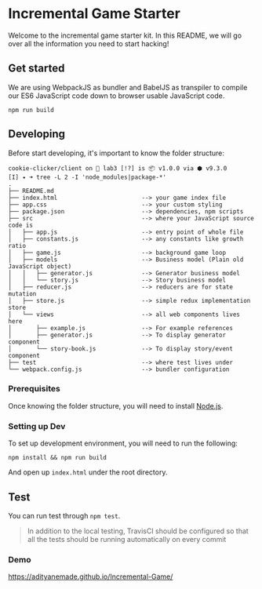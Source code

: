 # Incremental Game Starter

Welcome to the incremental game starter kit. In this README, we will go over all
the information you need to start hacking!

## Get started

We are using WebpackJS as bundler and BabelJS as transpiler to compile our ES6
JavaScript code down to browser usable JavaScript code.

```
npm run build
```

## Developing

Before start developing, it's important to know the folder structure:

```
cookie-clicker/client on  lab3 [!?] is 📦 v1.0.0 via ⬢ v9.3.0
[I] ✦ ➜ tree -L 2 -I 'node_modules|package-*'
.
├── README.md
├── index.html                        --> your game index file
├── app.css                           --> your custom styling
├── package.json                      --> dependencies, npm scripts
├── src                               --> where your JavaScript source code is
│   ├── app.js                        --> entry point of whole file
│   ├── constants.js                  --> any constants like growth ratio
│   ├── game.js                       --> background game loop
│   ├── models                        --> Business model (Plain old JavaScript object)
│   │   ├── generator.js              --> Generator business model
│   │   └── story.js                  --> Story business model
│   ├── reducer.js                    --> reducers are for state mutation
│   ├── store.js                      --> simple redux implementation store
│   └── views                         --> all web components lives here
│       ├── example.js                --> For example references
│       ├── generator.js              --> To display generator component
│       └── story-book.js             --> To display story/event component
├── test                              --> where test lives under
└── webpack.config.js                 --> bundler configuration
```

### Prerequisites

Once knowing the folder structure, you will need to install [Node.js](https://nodejs.org/en/).

### Setting up Dev

To set up development environment, you will need to run the following:

```
npm install && npm run build
```

And open up `index.html` under the root directory.

## Test

You can run test through `npm test`.

> In addition to the local testing, TravisCI should be configured so that all the
> tests should be running automatically on every commit

### Demo

https://adityanemade.github.io/Incremental-Game/
